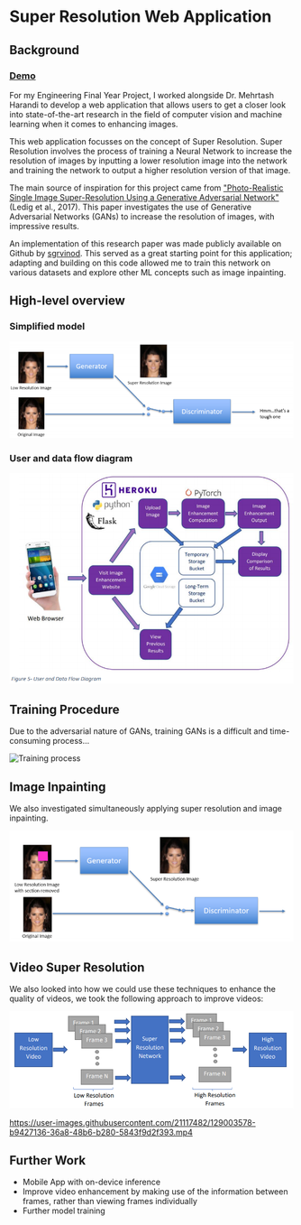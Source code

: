 # Super Resolution Web Application
## Background
### [Demo](http://super-res.herokuapp.com/)

For my Engineering Final Year Project, I worked alongside Dr. Mehrtash Harandi to develop a web application that allows users to get a closer look into state-of-the-art research in the field of computer vision and machine learning when it comes to enhancing images.

This web application focusses on the concept of Super Resolution. Super Resolution involves the process of training a Neural Network to increase the resolution of images by inputting a lower resolution image into the network and training the network to output a higher resolution version of that image.

The main source of inspiration for this project came from ["Photo-Realistic Single Image Super-Resolution Using a Generative Adversarial Network"](https://arxiv.org/pdf/1609.04802.pdf) (Ledig et al., 2017). This paper investigates the use of Generative Adversarial Networks (GANs) to increase the resolution of images, with impressive results.

An implementation of this research paper was made publicly available on Github by [sgrvinod](https://github.com/sgrvinod/a-PyTorch-Tutorial-to-Super-Resolution). This served as a great starting point for this application; adapting and building on this code allowed me to train this network on various datasets and explore other ML concepts such as image inpainting.

## High-level overview
### Simplified model

![Simplified model](/assets/GAN_training.png?raw=true "Title")

### User and data flow diagram

![User and data flow diagram](/assets/user_flow.png?raw=true "Title")

## Training Procedure
Due to the adversarial nature of GANs, training GANs is a difficult and time-consuming process...

![Training process](/assets/training_vid.gif?raw=true "Title")

## Image Inpainting
We also investigated simultaneously applying super resolution and image inpainting.

![Image inpainting](/assets/GAN_inpainting.png?raw=true "Title")


## Video Super Resolution
We also looked into how we could use these techniques to enhance the quality of videos, we took the following approach to improve videos:

![Video super resolution](/assets/video_super_res.png?raw=true "Title")



https://user-images.githubusercontent.com/21117482/129003578-b9427136-36a8-48b6-b280-5843f9d2f393.mp4



## Further Work
- Mobile App with on-device inference
- Improve video enhancement by making use of the information between frames, rather than viewing frames individually
- Further model training
